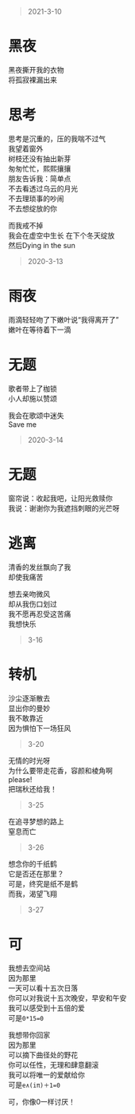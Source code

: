 
> 2021-3-10 
# 黑夜

黑夜撕开我的衣物   
将孤寂裸漏出来


# 思考  

思考是沉重的，压的我喘不过气    
我望着窗外   
树枝还没有抽出新芽   
匆匆忙忙，熙熙攘攘   
朋友告诉我：简单点   
不去看透过乌云的月光   
不去理琐事的吵闹   
不去想绽放的你   

而我戒不掉    
我会在虚空中生长
在下个冬天绽放   
然后Dying in the sun  


> 2020-3-13  

# 雨夜   

雨滴轻轻吻了下嫩叶说“我得离开了”    
嫩叶在等待着下一滴  


# 无题   

歌者带上了枷锁   
小人却施以赞颂   

我会在歌颂中迷失   
Save me


> 2020-3-14   

#  无题

窗帘说：收起我吧，让阳光救赎你   
我说：谢谢你为我遮挡刺眼的光芒呀


# 逃离   

清香的发丝飘向了我    
却使我痛苦   
    
想去亲吻微风   
却从我伤口划过   
我不愿再忍受这苦痛  
我想快乐


> 3-16    

# 转机
沙尘逐渐散去   
显出你的曼妙     
我不敢靠近    
因为惧怕下一场狂风   

 

> 3-20  

无情的时光呀  
为什么要带走花香，容颜和棱角啊  
please!  
把瑞秋还给我！



> 3-25   

在追寻梦想的路上  
窒息而亡  


 
> 3-26  

想念你的千纸鹤  
它是否还在那里？    
可是，终究是纸不是鹤  
而我，渴望飞翔 


> 3-27  
# 可  

我想去空间站    
因为那里    
一天可以看十五次日落    
你可以对我说十五次晚安，早安和午安    
我可以感受到十五倍的爱    
可是`0*15=0`    
    

我想带你回家   
因为那里    
可以摘下曲径处的野花   
你可以任性，无理和肆意翻滚   
我可以将唯一的爱献给你  
可是`e∧(iπ)＋1=0`   

可，你像0一样讨厌！












